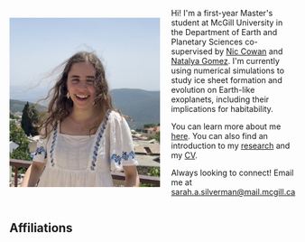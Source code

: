 <!--
Hi everyone! I'm a first year  Master's student at McGill University in the Department of Earth and Planetary Sciences and the Trottier Space Institute co-supervised by Nic Cowan and Natalya Gomez. I'm currently using numerical simulations to study ice sheet formation and evolution on Earth-like exoplanets, including their implications for habitability. 

Click [here](./about/index.md) to learn more about me. You can also find an introduction to my [research](./research/index.md) and my [CV](./Sarah_Silverman_CV.pdf).

Always looking to connect! Email me at sarah.a.silverman@mail.mcgill.ca

![Me](./media/me2.jpeg "Me"){align="left": style="height:600;width:600px"}

-->


<div style="display: flex; align-items: center;">
  <img src="./media/IMG_1543.jpeg" alt="Me" style="height: 300px; width: 300px; margin-right: 20px;">
  <div>
    <p>Hi! I'm a first-year Master's student at McGill University in the Department of Earth and Planetary Sciences co-supervised by <a href="https://www.physics.mcgill.ca/~cowan/" target="_blank">Nic Cowan</a> and <a href="https://www.natalyagomez.com/" target="_blank">Natalya Gomez</a>. I'm currently using numerical simulations to study ice sheet formation and evolution on Earth-like exoplanets, including their implications for habitability.</p>
    <p>You can learn more about me <a href=./about/index.html>here</a>. You can also find an introduction to my <a href="./research/index.html">research</a> and my <a href="./Sarah_Silverman_CV.pdf">CV</a>.</p>
    <p>Always looking to connect! Email me at <a href="mailto:sarah.a.silverman@mail.mcgill.ca">sarah.a.silverman@mail.mcgill.ca</a></p>
  </div>
</div>


## Affiliations
